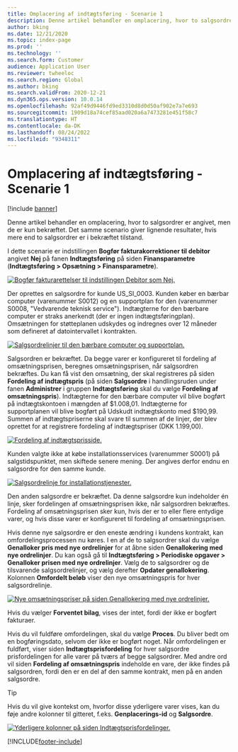 ```yaml
---
title: Omplacering af indtægtsføring - Scenarie 1
description: Denne artikel behandler en omplacering, hvor to salgsordrer er angivet, men de er kun bekræftet. Det samme scenario giver lignende resultater, hvis mere end to salgsordrer er i bekræftet tilstand.
author: bking
ms.date: 12/21/2020
ms.topic: index-page
ms.prod: ''
ms.technology: ''
ms.search.form: Customer
audience: Application User
ms.reviewer: twheeloc
ms.search.region: Global
ms.author: bking
ms.search.validFrom: 2020-12-21
ms.dyn365.ops.version: 10.0.14
ms.openlocfilehash: 92af49d9446fd9ed3310d8d0d50af902e7a7e693
ms.sourcegitcommit: 1909d18a74cef85aad020a6a7473281e451f58c7
ms.translationtype: HT
ms.contentlocale: da-DK
ms.lasthandoff: 08/24/2022
ms.locfileid: "9348311"
---
```

# <a name="revenue-recognition-reallocation--scenario-1"></a>Omplacering af indtægtsføring - Scenarie 1

[!include [banner](../includes/banner.md)]

Denne artikel behandler en omplacering, hvor to salgsordrer er angivet, men de er kun bekræftet. Det samme scenario giver lignende resultater, hvis mere end to salgsordrer er i bekræftet tilstand.

I dette scenarie er indstillingen **Bogfør fakturakorrektioner til debitor** angivet **Nej** på fanen **Indtægtsføring** på siden **Finansparametre** (**Indtægtsføring \> Opsætning \> Finansparametre**).

[![Bogfør fakturarettelser til indstillingen Debitor som Nej.](./media/06_rev-rec-scenarios.png)](./media/06_rev-rec-scenarios.png)

Der oprettes en salgsordre for kunde US\_SI\_0003. Kunden køber en bærbar computer (varenummer S0012) og en supportplan for den (varenummer S0008, "Vedvarende teknisk service"). Indtægterne for den bærbare computer er straks anerkendt (der er ingen indtægtsføringplan). Omsætningen for støtteplanen udskydes og indregnes over 12 måneder som defineret af datointervallet i kontrakten.

[![Salgsordrelinjer til den bærbare computer og supportplan.](./media/07_rev-rec-scenarios.png)](./media/07_rev-rec-scenarios.png)

Salgsordren er bekræftet. Da begge varer er konfigureret til fordeling af omsætningsprisen, beregnes omsætningsprisen, når salgsordren bekræftes. Du kan få vist den omsætning, der skal registreres på siden **Fordeling af indtægtspris** (på siden **Salgsordre** i handlingsruden under fanen **Administrer** i gruppen **Indtægtsføring** skal du vælge **Fordeling af omsætningspris**). Indtægterne for den bærbare computer vil blive bogført på indtægtskontoen i mængden af $1.008,01. Indtægterne for supportplanen vil blive bogført på Udskudt indtægtskonto med $190,99. Summen af indtægtspriserne skal svare til summen af de linjer, der blev oprettet for at registrere fordeling af indtægtspriser (DKK 1.199,00).

[![Fordeling af indtægtsprisside.](./media/08_rev-rec-scenarios.png)](./media/08_rev-rec-scenarios.png)

Kunden valgte ikke at købe installationsservices (varenummer S0001) på salgstidspunktet, men skiftede senere mening. Der angives derfor endnu en salgsordre for den samme kunde.

[![Salgsordrelinje for installationstjenester.](./media/09_rev-rec-scenarios.png)](./media/09_rev-rec-scenarios.png)

Den anden salgsordre er bekræftet. Da denne salgsordre kun indeholder én linje, sker fordelingen af omsætningsprisen ikke, når salgsordren bekræftes. Fordeling af omsætningsprisen sker kun, hvis der er to eller flere entydige varer, og hvis disse varer er konfigureret til fordeling af omsætningsprisen.

Hvis denne nye salgsordre er den eneste ændring i kundens kontrakt, kan omfordelingsprocessen nu køres. I en af de to salgsordrer skal du vælge **Genalloker pris med nye ordrelinjer** for at åbne siden **Genallokering med nye ordrelinjer**. Du kan også gå til **Indtægtsføring \> Periodiske opgaver \> Genalloker prisen med nye ordrelinjer**. Vælg de to salgsordrer og de tilsvarende salgsordrelinjer, og vælg derefter **Opdater genallokering**. Kolonnen **Omfordelt beløb** viser den nye omsætningspris for hver salgsordrelinje.

[![Nye omsætningspriser på siden Genallokering med nye ordrelinjer.](./media/10_rev-rec-scenarios.png)](./media/10_rev-rec-scenarios.png)

Hvis du vælger **Forventet bilag**, vises der intet, fordi der ikke er bogført fakturaer.

Hvis du vil fuldføre omfordelingen, skal du vælge **Proces**. Du bliver bedt om en bogføringsdato, selvom der ikke er bogført noget. Når omfordelingen er fuldført, viser siden **Indtægtsprisfordeling** for hver salgsordre prisfordelingen for alle varer på tværs af begge salgsordrer. Med andre ord vil siden **Fordeling af omsætningspris** indeholde en vare, der ikke findes på salgsordren, fordi den er en del af den samme kontrakt, men på en anden salgsordre.

> [!TIP]
> Hvis du vil give kontekst om, hvorfor disse yderligere varer vises, kan du føje andre kolonner til gitteret, f.eks. **Genplacerings-id** og **Salgsordre**.
> 
> [![Yderligere kolonner på siden Indtægtsprisfordelinger.](./media/11_rev-rec-scenarios.png)](./media/11_rev-rec-scenarios.png)


[!INCLUDE[footer-include](../../includes/footer-banner.md)]
